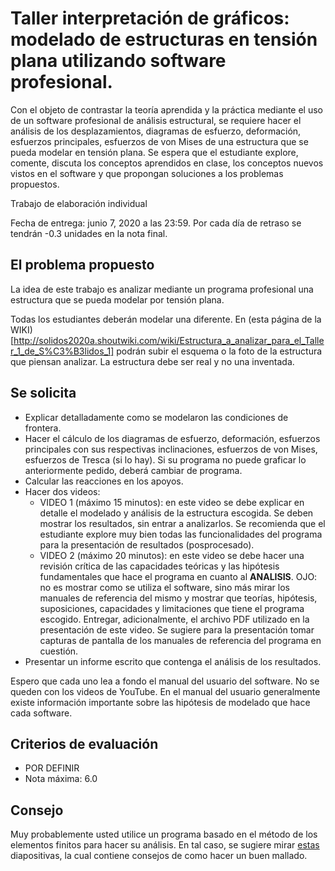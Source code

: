 # Taller interpretación de gráficos: modelado de estructuras en tensión plana utilizando software profesional.

Con el objeto de contrastar la teoría aprendida y la práctica mediante el uso de un software profesional de análisis estructural, se requiere hacer el análisis de los desplazamientos, diagramas de esfuerzo, deformación, esfuerzos principales, esfuerzos de von Mises de una estructura que se pueda modelar en tensión plana. Se espera que el estudiante explore, comente, discuta los conceptos aprendidos en clase, los conceptos nuevos vistos en el software y que propongan soluciones a los problemas propuestos.

Trabajo de elaboración individual

Fecha de entrega: junio 7, 2020 a las 23:59. Por cada día de retraso se tendrán -0.3 unidades en la nota final.

## El problema propuesto

La idea de este trabajo es analizar mediante un programa profesional una estructura que se pueda modelar por tensión plana.

Todas los estudiantes deberán modelar una diferente. En (esta página de la WIKI)[http://solidos2020a.shoutwiki.com/wiki/Estructura_a_analizar_para_el_Taller_1_de_S%C3%B3lidos_1] podrán subir el esquema o la foto de la estructura que piensan analizar. La estructura debe ser real y no una inventada.

## Se solicita
* Explicar detalladamente como se modelaron las condiciones de frontera.
* Hacer el cálculo de los diagramas de esfuerzo, deformación, esfuerzos principales con sus respectivas inclinaciones, esfuerzos de von Mises, esfuerzos de Tresca (si lo hay). Si su programa no puede graficar lo anteriormente pedido, deberá cambiar de programa.
* Calcular las reacciones en los apoyos.
* Hacer dos videos:
  * VIDEO 1 (máximo 15 minutos): en este video se debe explicar en detalle el modelado y análisis de la estructura escogida. Se deben mostrar los resultados, sin entrar a analizarlos. Se recomienda que el estudiante explore muy bien todas las funcionalidades del programa para la presentación de resultados (posprocesado).
  * VIDEO 2 (máximo 20 minutos): en este video se debe hacer una revisión crítica de las capacidades teóricas y las hipótesis fundamentales que hace el programa en cuanto al **ANALISIS**. OJO: no es mostrar como se utiliza el software, sino más mirar los manuales de referencia del mismo y mostrar que teorías, hipótesis, suposiciones, capacidades y limitaciones que tiene el programa escogido. Entregar, adicionalmente, el archivo PDF utilizado en la presentación de este video. Se sugiere para la presentación tomar capturas de pantalla de los manuales de referencia del programa en cuestión.
* Presentar un informe escrito que contenga el análisis de los resultados.

Espero que cada uno lea a fondo el manual del usuario del software. No se queden con los videos de YouTube. En el manual del usuario generalmente existe información importante sobre las hipótesis de modelado que hace cada software.

## Criterios de evaluación
* POR DEFINIR
* Nota máxima: 6.0

## Consejo
Muy probablemente usted utilice un programa basado en el método de los elementos finitos para hacer su análisis. En tal caso, se sugiere mirar [estas](https://github.com/diegoandresalvarez/elementosfinitos/blob/master/diapositivas/05e_generando_una_buena_malla.pdf) diapositivas, la cual contiene consejos de como hacer un buen mallado.